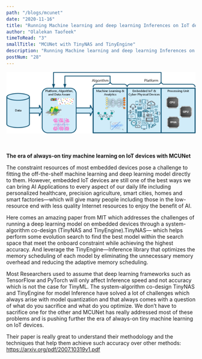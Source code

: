 ```yaml
---
path: "/blogs/mcunet"
date: "2020-11-16"
title: "Running Machine learning and deep learning Inferences on IoT devices with MCUNet"
author: "Olalekan Taofeek"
timeToRead: "3"
smallTitle: "MCUNet with TinyNAS and TinyEngine"
description: "Running Machine learning and deep learning Inferences on IoT devices with MCUNet"
postNum: "28"
---
```


<img src="./cover_28.png"/>
<br/>
<br/>
<br/>

**The era of always-on tiny machine learning on IoT devices with MCUNet**

The constraint resources of most embedded devices pose a challenge to fitting the off-the-shelf machine learning and deep learning model directly to them. However, embedded IoT devices are still one of the best ways we can bring AI Applications to every aspect of our daily life including personalized healthcare, precision agriculture, smart cities, homes and smart factories—which will give many people including those in the low-resource end with less quality Internet resources to enjoy the benefit of AI.

Here comes an amazing paper from MIT which addresses the challenges of running a deep learning model on embedded devices through a system-algorithm co-design (TinyNAS and TinyEngine).TinyNAS— which helps perform some evolution search to find the best model within the search space that meet the onboard constraint while achieving the highest accuracy. And leverage the TinyEngine—Inference library that optimizes the memory scheduling of each model by eliminating the unnecessary memory overhead and reducing the adaptive memory scheduling.

Most Researchers used to assume that deep learning frameworks such as TensorFlow and PyTorch will only affect Inference speed and not accuracy which is not the case for TinyML. The system-algorithm co-design TinyNAS and TinyEngine for model Inference have solved a lot of challenges which always arise with model quantization and that always comes with a question of what do you sacrifice and what do you optimize. We don’t have to sacrifice one for the other and MCUNet has really addressed most of these problems and is pushing further the era of always-on tiny machine learning on IoT devices.

Their paper is really great to understand their methodology and the techniques that help them achieve such accuracy over other methods: https://arxiv.org/pdf/2007.10319v1.pdf
